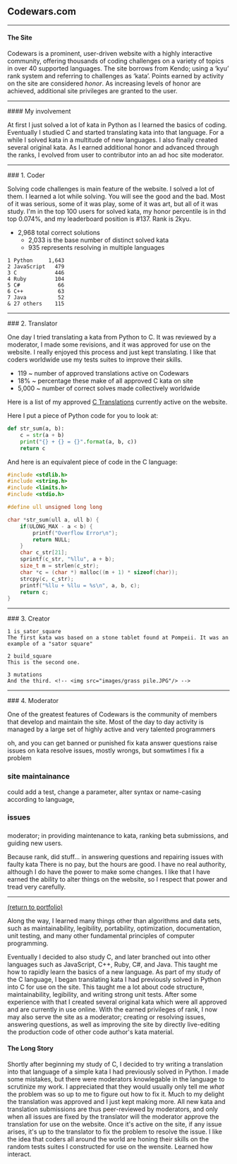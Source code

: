 ## Codewars.com
<hr>

#### The Site

Codewars is a prominent, user-driven website with a highly interactive community, offering thousands of coding challenges on a variety of topics in over 40 supported languages. The site borrows from Kendo; using a ‘kyu’ rank system and referring to challenges as ‘kata’. Points earned by activity on the site are considered _honor_. As increasing levels of honor are achieved, additional site privileges are granted to the user.
<hr>
#### My involvement

At first I just solved a lot of kata in Python as I learned the basics of coding. Eventually I studied C and started translating kata into that language. For a while I solved kata in a multitude of  new languages. I also finally created several original kata. As I earned additional honor and advanced through the ranks, I evolved from user to contributor into an ad hoc site moderator.
<hr>
### 1. Coder

Solving code challenges is main feature of the website. I solved a lot of them. I learned a lot while solving. You will see the good and the bad. Most of it was serious, some of it was play, some of it was art, but all of it was study. I'm in the top 100 users for solved kata, my honor percentile is in thd top 0.074%, and my leaderboard position is #137. Rank is 2kyu.

* 2,968 total correct solutions
    * 2,033 is the base number of distinct solved kata
    *   935 represents resolving in multiple languages

```
1 Python     1,643
2 JavaScript   479
3 C            446
4 Ruby         104
5 C#            66
6 C++           63
7 Java          52
& 27 others    115
```
<hr>
### 2. Translator

One day I tried translating a kata from Python to C. It was reviewed by a moderator, I made some revisions, and it was approved for use on the website. I really enjoyed this process and just kept translating. I like that coders worldwide use my tests suites to improve their skills.

* 119 ~ number of approved translations active on Codewars
* 18% ~ percentage these make of all approved C kata on site
* 5,000 ~ number of correct solves made collectively worldwide

Here is a list of my approved [C Translations](/C_translations) currently active on the website.

Here I put a piece of Python code for you to look at:
```python
def str_sum(a, b):
    c = str(a + b)
    print("{} + {} = {}".format(a, b, c))
    return c
```
And here is an equivalent piece of code in the C language:
```c
#include <stdlib.h>
#include <string.h>
#include <limits.h>
#include <stdio.h>

#define ull unsigned long long

char *str_sum(ull a, ull b) {
    if(ULONG_MAX - a < b) {
        printf("Overflow Error\n");
        return NULL;
    }
    char c_str[21];
    sprintf(c_str, "%llu", a + b);
    size_t m = strlen(c_str);
    char *c = (char *) malloc((m + 1) * sizeof(char));
    strcpy(c, c_str);
    printf("%llu + %llu = %s\n", a, b, c);
    return c;
}
```
<hr>
### 3. Creator

    1 is_sator_square
    The first kata was based on a stone tablet found at Pompeii. It was an example of a "sator square"
    
    2 build_square
    This is the second one.
    
    3 mutations
    And the third. <!-- <img src="images/grass pile.JPG"/> -->
<hr>
### 4. Moderator

One of the greatest features of Codewars is the community of members that develop and maintain the site. Most of the day to day activity is managed by a large set of highly active and very talented programmers

oh, and you can get banned or punished
fix kata
answer questions
raise issues on kata
resolve issues, mostly wrongs, but somwtimes I fix a problem

### site maintainance
could add a test, change a parameter, alter syntax or name-casing according to language, 
### issues

### 

moderator; in providing maintenance to kata, ranking beta submissions, and guiding new users.

Because rank, did stuff... in answering questions and repairing issues with faulty kata
 There is no pay, but the hours are good. I have no real authority, although I do have the power to make some changes. I like that I have earned the ability to alter things on the website, so I respect that power and tread very carefully. 
<hr>
<a href="https://rowcased.github.io/">(return to portfolio)</a>

<!-- For more details see [GitHub Flavored Markdown](https://guides.github.com/features/mastering-markdown/). -->

Along the way, I learned many things other than algorithms and data sets, such as maintainability, legibility, portability, optimization, documentation, unit testing, and many other fundamental principles of computer programming.

Eventually I decided to also study C, and later branched out into other languages such as JavaScript, C++, Ruby, C#, and Java. This taught me how to rapidly learn the basics of a new language.
As part of my study of the C language, I began translating kata I had previously solved in Python into C for use on the site. This taught me a lot about code structure, maintainability, legibility, and writing strong unit tests.
After some experience with that I created several original kata which were all approved and are currently in use online.
With the earned privileges of rank, I now may also serve the site as a moderator; creating or resolving issues, answering questions, as well as improving the site by directly live-editing the production code of other code author's kata material.


#### The Long Story<br>
Shortly after beginning my study of C, I decided to try writing a translation into that language of a simple kata I had previously solved in Python. I made some mistakes, but there were moderators knowlegable in the language to scrutinize my work. I appreciated that they would usually only tell me _what_ the problem was so up to me to figure out how to fix it. Much to my delight the translation was approved and I just kept making more. All new kata and translation submissions are thus peer-reviewed by moderators, and only when all issues are fixed by the translator will the moderator approve the translation for use on the website. Once it's active on the site, if any issue arises, it's up to the translator to fix the problem to resolve the issue. I like the idea that coders all around the world are honing their skills on the random tests suites I constructed for use on the wensite. Learned how interact.




